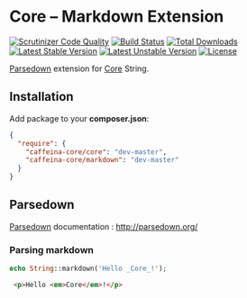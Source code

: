 Core – Markdown Extension
====

[![Scrutinizer Code Quality](https://scrutinizer-ci.com/g/caffeina-core/markdown/badges/quality-score.png?b=master)](https://scrutinizer-ci.com/g/caffeina-core/markdown/?branch=master)
[![Build Status](https://scrutinizer-ci.com/g/caffeina-core/markdown/badges/build.png?b=master)](https://scrutinizer-ci.com/g/caffeina-core/markdown/build-status/master)
[![Total Downloads](https://poser.pugx.org/caffeina-core/markdown/downloads.svg)](https://packagist.org/packages/caffeina-core/markdown)
[![Latest Stable Version](https://poser.pugx.org/caffeina-core/markdown/v/stable.svg)](https://packagist.org/packages/caffeina-core/markdown)
[![Latest Unstable Version](https://poser.pugx.org/caffeina-core/markdown/v/unstable.svg)](https://packagist.org/packages/caffeina-core/markdown)
[![License](https://poser.pugx.org/caffeina-core/markdown/license.svg)](https://packagist.org/packages/caffeina-core/markdown)


[Parsedown](http://parsedown.org/) extension for [Core](https://github.com/caffeina-core/core) String.

## Installation

Add package to your **composer.json**:

```json
{
  "require": {
    "caffeina-core/core": "dev-master",
    "caffeina-core/markdown": "dev-master"
  }
}
```


## Parsedown

[Parsedown](http://parsedown.org/) documentation : http://parsedown.org/

### Parsing markdown

```php
echo String::markdown('Hello _Core_!');
```

```html
 <p>Hello <em>Core</em>!</p>
```


